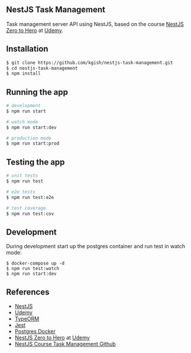 ## NestJS Task Management

Task management server API using NestJS, based on the course [NestJS Zero to Hero](https://www.udemy.com/course/nestjs-zero-to-hero) at [Udemy](https://www.udemy.com).

## Installation

```bash
$ git clone https://github.com/kgish/nestjs-task-management.git
$ cd nestjs-task-management 
$ npm install
```

## Running the app

```bash
# development
$ npm run start

# watch mode
$ npm run start:dev

# production mode
$ npm run start:prod
```

## Testing the app

```bash
# unit tests
$ npm run test

# e2e tests
$ npm run test:e2e

# test coverage
$ npm run test:cov
```

## Development

During development start up the postgres container and run test in watch mode:

```
$ docker-compose up -d
$ npm run test:watch
$ npm run start:dev
```

## References

* [NestJS](https://nestjs.com)
* [Udemy](https://www.udemy.com)
* [TypeORM](https://typeorm.io)
* [Jest](https://jestjs.io)
* [Postgres Docker](https://hub.docker.com/_/postgres)
* [NestJS Zero to Hero](https://www.udemy.com/course/nestjs-zero-to-hero) at [Udemy](https://www.udemy.com)
* [NestJS Course Task Management Github](https://github.com/arielweinberger/nestjs-course-task-management)
